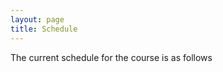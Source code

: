 ```yaml
---
layout: page
title: Schedule
---
```


<p class="message">
	The current schedule for the course is as follows
</p>

